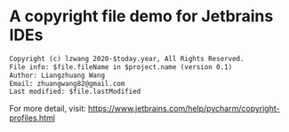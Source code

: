 # A copyright file demo for Jetbrains IDEs

```txt
Copyright (c) lzwang 2020-$today.year, All Rights Reserved.
File info: $file.fileName in $project.name (version 0.1)
Author: Liangzhuang Wang
Email: zhuangwang82@gmail.com
Last modified: $file.lastModified
```

For more detail, visit: <https://www.jetbrains.com/help/pycharm/copyright-profiles.html>
